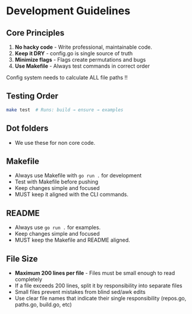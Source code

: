 # Development Guidelines

## Core Principles

1. **No hacky code** - Write professional, maintainable code.
2. **Keep it DRY** - config.go is single source of truth
3. **Minimize flags** - Flags create permutations and bugs
4. **Use Makefile** - Always test commands in correct order

Config system needs to calculate ALL file paths !! 

## Testing Order

```bash
make test  # Runs: build → ensure → examples
```

## Dot folders

- We use these for non core code. 

## Makefile

- Always use Makefile with `go run .` for development
- Test with Makefile before pushing
- Keep changes simple and focused
- MUST keep it aligned with the CLI commands. 

## README

- Always use  `go run .` for examples.
- Keep changes simple and focused
- MUST keep the Makefile and README aligned.

## File Size

- **Maximum 200 lines per file** - Files must be small enough to read completely
- If a file exceeds 200 lines, split it by responsibility into separate files
- Small files prevent mistakes from blind sed/awk edits
- Use clear file names that indicate their single responsibility (repos.go, paths.go, build.go, etc)
